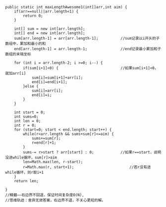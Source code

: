     public static int maxLengthAwesome1(int[]arr,int aim) {
		if(arr==null||arr.length<1) {
			return 0;
		}
		
		int[] sum = new int[arr.length];
		int[] end = new int[arr.length];
		sum[arr.length-1] = arr[arr.length-1];			//sum记录以i开头的子数组中，累加和最小的和
		end[arr.length-1] = arr.length-1;				//end记录最小累加和子数组的末端坐标
		
		for (int i = arr.length-2; i >=0; i--) {
			if(sum[i+1]<0) {							//如果sum[i+1]<0，就加arr[i]
				sum[i]=sum[i+1]+arr[i];
				end[i]=end[i+1];
			}else {
				sum[i]=arr[i];
				end[i]=i;
			}
		}
		
		int start = 0;
		int sums=0;
		int len = 0;
		int r = 0;
		for (start=0; start < end.length; start++) {
			while(r<arr.length && sums+sum[r]<=aim) {
				sums+=sum[r];
				r=end[r]+1;
			}
			sums-= r>start ? arr[start] : 0;			//如果r==start，说明没进while循环，sum[r]>aim
			len=Math.max(len, r-start);
			r=Math.max(r, start+1);							//若r没有进while循环，则r取i+1
		}
		return len;
			
	}
	//精髓——右边界不回退，保证时间复杂度O(N),
	//思维轨迹：舍弃无效答案，右边界不退，不关心更短的解。
